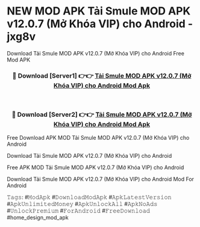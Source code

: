# NEW MOD APK Tải Smule MOD APK v12.0.7 (Mở Khóa VIP) cho Android - jxg8v
Download Tải Smule MOD APK v12.0.7 (Mở Khóa VIP) cho Android Free Mod APK

<div align="center">
<h3>🔴 Download [Server1] 👉👉 <a href="https://apk-comot.site?title=Tải_Smule_MOD_APK_v12.0.7_(Mở_Khóa_VIP)_cho_Android">Tải Smule MOD APK v12.0.7 (Mở Khóa VIP) cho Android Mod Apk</a></h3><br>

<h3>🔴 Download [Server2] 👉👉 <a href="https://apk-comot.site?title=Tải_Smule_MOD_APK_v12.0.7_(Mở_Khóa_VIP)_cho_Android">Tải Smule MOD APK v12.0.7 (Mở Khóa VIP) cho Android Mod Apk</a></h3>
</div>


Free Download APK MOD Tải Smule MOD APK v12.0.7 (Mở Khóa VIP) cho Android

Download Tải Smule MOD APK v12.0.7 (Mở Khóa VIP) cho Android 

Free APK MOD Tải Smule MOD APK v12.0.7 (Mở Khóa VIP) cho Android 

Download Tải Smule MOD APK v12.0.7 (Mở Khóa VIP) cho Android Mod For Android

𝚃𝚊𝚐𝚜: #𝙼𝚘𝚍𝙰𝚙𝚔 #𝙳𝚘𝚠𝚗𝚕𝚘𝚊𝚍𝙼𝚘𝚍𝙰𝚙𝚔 #𝙰𝚙𝚔𝙻𝚊𝚝𝚎𝚜𝚝𝚅𝚎𝚛𝚜𝚒𝚘𝚗 #𝙰𝚙𝚔𝚄𝚗𝚕𝚒𝚖𝚒𝚝𝚎𝚍𝙼𝚘𝚗𝚎𝚢 #𝙰𝚙𝚔𝚄𝚗𝚕𝚘𝚌𝚔𝙰𝚕𝚕 #𝙰𝚙𝚔𝙽𝚘𝙰𝚍𝚜 #𝚄𝚗𝚕𝚘𝚌𝚔𝙿𝚛𝚎𝚖𝚒𝚞𝚖 #𝙵𝚘𝚛𝙰𝚗𝚍𝚛𝚘𝚒𝚍 #𝙵𝚛𝚎𝚎𝙳𝚘𝚠𝚗𝚕𝚘𝚊𝚍 #home_design_mod_apk